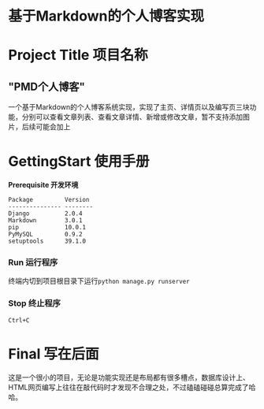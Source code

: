 # 基于Markdown的个人博客实现
# Project Title 项目名称
## "PMD个人博客"
一个基于Markdown的个人博客系统实现，实现了主页、详情页以及编写页三块功能，分别可以查看文章列表、查看文章详情、新增或修改文章，暂不支持添加图片，后续可能会加上
# GettingStart 使用手册
**Prerequisite 开发环境**
```
Package         Version
--------------- --------
Django          2.0.4
Markdown        3.0.1
pip             10.0.1
PyMySQL         0.9.2
setuptools      39.1.0
```
### **Run 运行程序**
终端内切到项目根目录下运行```python manage.py runserver```
### **Stop 终止程序**
```Ctrl+C```
# Final 写在后面
这是一个很小的项目，无论是功能实现还是布局都有很多槽点，数据库设计上、HTML网页编写上往往在敲代码时才发现不合理之处，不过磕磕碰碰总算完成了哈哈。

